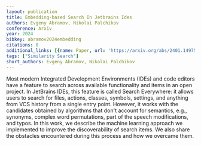 ```yaml
---
layout: publication
title: Embedding-based Search In Jetbrains Ides
authors: Evgeny Abramov, Nikolai Palchikov
conference: Arxiv
year: 2024
bibkey: abramov2024embedding
citations: 0
additional_links: [{name: Paper, url: 'https://arxiv.org/abs/2401.14975'}]
tags: ["Similarity Search"]
short_authors: Evgeny Abramov, Nikolai Palchikov
---
```

Most modern Integrated Development Environments (IDEs) and code editors have
a feature to search across available functionality and items in an open
project. In JetBrains IDEs, this feature is called Search Everywhere: it allows
users to search for files, actions, classes, symbols, settings, and anything
from VCS history from a single entry point. However, it works with the
candidates obtained by algorithms that don't account for semantics, e.g.,
synonyms, complex word permutations, part of the speech modifications, and
typos. In this work, we describe the machine learning approach we implemented
to improve the discoverability of search items. We also share the obstacles
encountered during this process and how we overcame them.